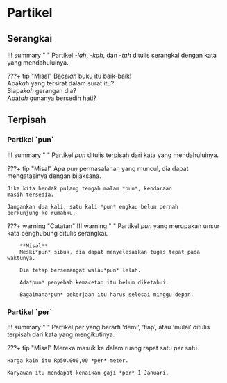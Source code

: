 # Partikel

## Serangkai

!!! summary " "
    Partikel *-lah*, *-kah*, dan *-tah* ditulis serangkai dengan kata yang mendahuluinya.

???+ tip "Misal"
    Baca*lah* buku itu baik-baik!  
    Apa*kah* yang tersirat dalam surat itu?  
    Siapa*kah* gerangan dia?  
    Apa*tah* gunanya bersedih hati?

## Terpisah

### Partikel \`pun\`

!!! summary " "
    Partikel *pun* ditulis terpisah dari kata yang mendahuluinya.

???+ tip "Misal"
    Apa *pun* permasalahan yang muncul, dia dapat
    mengatasinya dengan bijaksana.

    Jika kita hendak pulang tengah malam *pun*, kendaraan
    masih tersedia.

    Jangankan dua kali, satu kali *pun* engkau belum pernah
    berkunjung ke rumahku.

???+ warning "Catatan"
    !!! warning " "
        Partikel *pun* yang merupakan unsur kata penghubung ditulis serangkai.

        **Misal**  
        Meski*pun* sibuk, dia dapat menyelesaikan tugas tepat pada waktunya.

        Dia tetap bersemangat walau*pun* lelah.

        Ada*pun* penyebab kemacetan itu belum diketahui.

        Bagaimana*pun* pekerjaan itu harus selesai minggu depan.

### Partikel \`per\`

!!! summary " "
    Partikel per yang berarti ‘demi’, ‘tiap’, atau ‘mulai’ ditulis terpisah dari kata yang mengikutinya.

???+ tip "Misal"
    Mereka masuk ke dalam ruang rapat satu *per* satu.

    Harga kain itu Rp50.000,00 *per* meter.

    Karyawan itu mendapat kenaikan gaji *per* 1 Januari.


